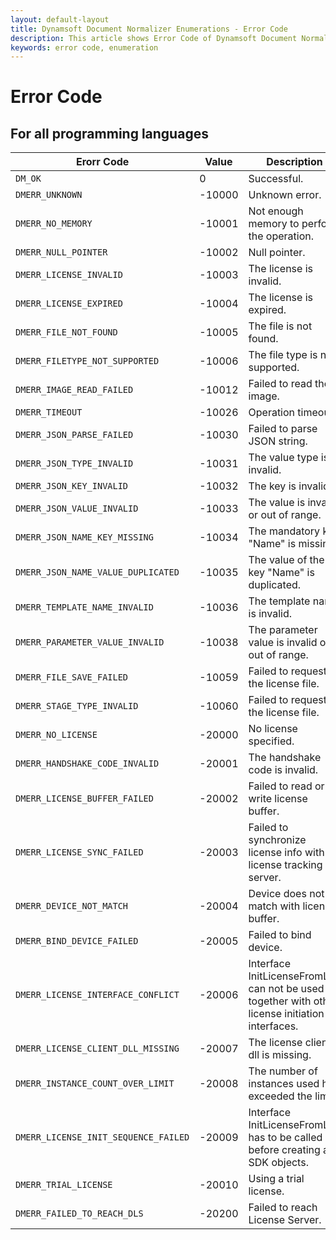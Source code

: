 ```yaml
---
layout: default-layout
title: Dynamsoft Document Normalizer Enumerations - Error Code
description: This article shows Error Code of Dynamsoft Document Normalizer.
keywords: error code, enumeration
---
```


# Error Code

## For all programming languages

  | Erorr Code | Value | Description |
  |------------|-------|-------------|
  | `DM_OK`                                | 0 | Successful. |
  | `DMERR_UNKNOWN`                        | -10000 | Unknown error. |
  | `DMERR_NO_MEMORY`                      | -10001 | Not enough memory to perform the operation. |
  | `DMERR_NULL_POINTER`                   | -10002 | Null pointer. |
  | `DMERR_LICENSE_INVALID`                | -10003 | The license is invalid. |
  | `DMERR_LICENSE_EXPIRED`                | -10004 | The license is expired. |
  | `DMERR_FILE_NOT_FOUND`                 | -10005 | The file is not found. |
  | `DMERR_FILETYPE_NOT_SUPPORTED`         | -10006 | The file type is not supported. |
  | `DMERR_IMAGE_READ_FAILED`              | -10012 | Failed to read the image. |
  | `DMERR_TIMEOUT`                        | -10026 | Operation timeout. |
  | `DMERR_JSON_PARSE_FAILED`              | -10030 | Failed to parse JSON string. |
  | `DMERR_JSON_TYPE_INVALID`              | -10031 | The value type is invalid. |
  | `DMERR_JSON_KEY_INVALID`               | -10032 | The key is invalid. |
  | `DMERR_JSON_VALUE_INVALID`             | -10033 | The value is invalid or out of range. |
  | `DMERR_JSON_NAME_KEY_MISSING`          | -10034 | The mandatory key "Name" is missing. |
  | `DMERR_JSON_NAME_VALUE_DUPLICATED`     | -10035 | The value of the key "Name" is duplicated. |
  | `DMERR_TEMPLATE_NAME_INVALID`          | -10036 | The template name is invalid. |
  | `DMERR_PARAMETER_VALUE_INVALID`        | -10038 | The parameter value is invalid or out of range. |
  | `DMERR_FILE_SAVE_FAILED`               | -10059 | Failed to request the license file. |
  | `DMERR_STAGE_TYPE_INVALID`             | -10060 | Failed to request the license file. |
  | `DMERR_NO_LICENSE`                     | -20000 | No license specified. |
  | `DMERR_HANDSHAKE_CODE_INVALID`         | -20001 | The handshake code is invalid. |
  | `DMERR_LICENSE_BUFFER_FAILED`          | -20002 | Failed to read or write license buffer. |
  | `DMERR_LICENSE_SYNC_FAILED`            | -20003 | Failed to synchronize license info with license tracking server. |
  | `DMERR_DEVICE_NOT_MATCH`               | -20004 | Device does not match with license buffer. |
  | `DMERR_BIND_DEVICE_FAILED`             | -20005 | Failed to bind device. |
  | `DMERR_LICENSE_INTERFACE_CONFLICT`     | -20006 | Interface InitLicenseFromLTS can not be used together with other license initiation interfaces.|
  | `DMERR_LICENSE_CLIENT_DLL_MISSING`     | -20007 | The license client dll is missing. |
  | `DMERR_INSTANCE_COUNT_OVER_LIMIT`      | -20008 | The number of instances used has exceeded the limit. |
  | `DMERR_LICENSE_INIT_SEQUENCE_FAILED`   | -20009 | Interface InitLicenseFromLTS has to be called before creating any SDK objects. |
  | `DMERR_TRIAL_LICENSE`                  | -20010 | Using a trial license. |
  | `DMERR_FAILED_TO_REACH_DLS`            | -20200 | Failed to reach License Server. |
